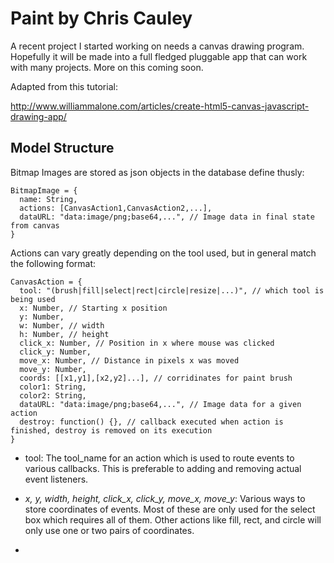 Paint by Chris Cauley
========

A recent project I started working on needs a canvas drawing program. Hopefully it will be made into a full fledged pluggable app that can work with many projects. More on this coming soon.

Adapted from this tutorial:

http://www.williammalone.com/articles/create-html5-canvas-javascript-drawing-app/

Model Structure
--------

Bitmap Images are stored as json objects in the database define thusly:

```
BitmapImage = {
  name: String,
  actions: [CanvasAction1,CanvasAction2,...],
  dataURL: "data:image/png;base64,...", // Image data in final state from canvas
}
```

Actions can vary greatly depending on the tool used, but in general match the following format:

```
CanvasAction = {
  tool: "(brush|fill|select|rect|circle|resize|...)", // which tool is being used
  x: Number, // Starting x position
  y: Number,
  w: Number, // width
  h: Number, // height
  click_x: Number, // Position in x where mouse was clicked
  click_y: Number,
  move_x: Number, // Distance in pixels x was moved
  move_y: Number,
  coords: [[x1,y1],[x2,y2]...], // corridinates for paint brush
  color1: String,
  color2: String,
  dataURL: "data:image/png;base64,...", // Image data for a given action
  destroy: function() {}, // callback executed when action is finished, destroy is removed on its execution
}
```

* tool: The tool_name for an action which is used to route events to various callbacks. This is preferable to adding and removing actual event listeners.

* *x, y, width, height, click_x, click_y, move_x, move_y*: Various ways to store coordinates of events. Most of these are only used for the select box which requires all of them. Other actions like fill, rect, and circle will only use one or two pairs of coordinates.

* 
